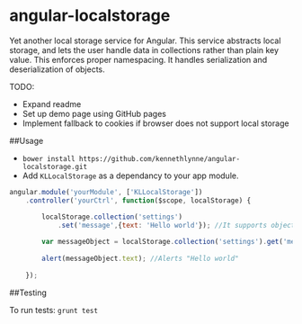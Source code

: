 angular-localstorage
====================

Yet another local storage service for Angular.
This service abstracts local storage, and lets the user handle data in collections rather than plain key value. This enforces proper namespacing.
It handles serialization and deserialization of objects.

TODO: 
* Expand readme
* Set up demo page using GitHub pages
* Implement fallback to cookies if browser does not support local storage

##Usage

* ```bower install https://github.com/kennethlynne/angular-localstorage.git```
* Add ```KLLocalStorage``` as a dependancy to your app module.

```javascript
angular.module('yourModule', ['KLLocalStorage'])
	.controller('yourCtrl', function($scope, localStorage) {

		localStorage.collection('settings')
			.set('message',{text: 'Hello world'}); //It supports objects
		
		var messageObject = localStorage.collection('settings').get('message');
		
		alert(messageObject.text); //Alerts "Hello world"
		
	});
```

##Testing

To run tests: ```grunt test```
